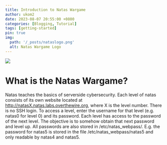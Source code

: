 ```yaml
---
title: Introduction to Natas Wargame
author: ukom2
date: 2023-08-07 20:55:00 +0800
categories: [Blogging, Tutorial]
tags: [getting-started]
pin: true
img:
  path: '/_posts/nataslogo.png'
  alt: Natas Wargame Logo
---
```


<img src='https://imgur.com/a/3Wmc94C'>

# What is the Natas Wargame?

Natas teaches the basics of serverside cybersecurity. Each level of natas consists of its own website located at http://natasX.natas.labs.overthewire.org, where X is the level number. There is no SSH login. To access a level, enter the username for that level (e.g. natas0 for level 0) and its password. Each level has access to the password of the next level. The objective is to somehow obtain that next password and level up. All passwords are also stored in /etc/natas_webpass/. E.g. the password for natas5 is stored in the file /etc/natas_webpass/natas5 and only readable by natas4 and natas5.

